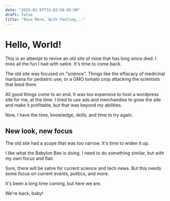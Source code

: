 ```yaml
---
date: "2025-01-07T15:03:59-05:00"
draft: false
title: "Once More, With Feeling..."
---
```


# Hello, World!

This is an attempt to revive an old site of mine that has long since died. I miss all the fun I had with satire. It's time to come back.

The old site was focused on "science". Things like the effacacy of medicinal marijuana for pediatric use, or a GMO tomato crop attacking the scientists that bred them.

All good things come to an end. It was too expensive to host a wordpress site for me, at the time. I tried to use ads and merchandise to grow the site and make it profitable, but that was beyond my abilities.

Now, I have the time, knowledge, skills, and time to try again.

## New look, new focus

The old site had a scope that was too narrow. It's time to widen it up.

I like what the Babylon Bee is doing. I need to do something similar, but with my own focus and flair.

Sure, there will be satire for current science and tech news. But this needs some focus on current events, politics, and more.

It's been a long time coming, but here we are.

We're back, baby!
